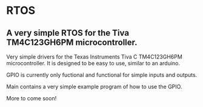 # RTOS
## A very simple RTOS for the Tiva TM4C123GH6PM microcontroller.

Very simple drivers for the Texas Instruments Tiva C TM4C123GH6PM 
microcontroller. It is designed to be easy to use, similar to an arduino.

GPIO is currently only fuctional and functional for simple inputs and outputs.

Main contains a very simple example program of how to use the GPIO.

More to come soon!

